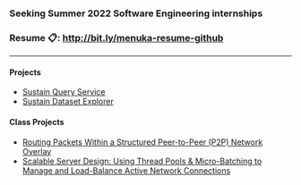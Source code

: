 ### Seeking Summer 2022 Software Engineering internships
### Resume :clipboard:: http://bit.ly/menuka-resume-github
<!--
**menuka94/menuka94** is a ✨ _special_ ✨ repository because its `README.md` (this file) appears on your GitHub profile.

- 🔭 I’m currently working on ...
- 🌱 I’m currently learning ...
- 👯 I’m looking to collaborate on ...
- 🤔 I’m looking for help with ...
- 💬 Ask me about ...
- 📫 How to reach me: ...
-->

---

#### Projects
- [Sustain Query Service](https://github.com/Project-Sustain/sustain-query-service)
- [Sustain Dataset Explorer](https://github.com/Project-Sustain/sustain-dataset-explorer)


#### Class Projects
- [Routing Packets Within a Structured Peer-to-Peer (P2P) Network Overlay](https://github.com/menuka94/cs455-HW-1)
- [Scalable Server Design: Using Thread Pools & Micro-Batching to Manage and Load-Balance Active Network Connections](https://github.com/menuka94/cs455-hw2)

